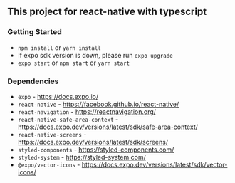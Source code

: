 ## This project for react-native with typescript

### Getting Started

- `npm install` or `yarn install`
- If expo sdk version is down, please run `expo upgrade`
- `expo start` or `npm start` or `yarn start`

### Dependencies
- `expo` - https://docs.expo.io/
- `react-native` - https://facebook.github.io/react-native/
- `react-navigation` - https://reactnavigation.org/
- `react-native-safe-area-context` - https://docs.expo.dev/versions/latest/sdk/safe-area-context/
- `react-native-screens` - https://docs.expo.dev/versions/latest/sdk/screens/
- `styled-components` - https://styled-components.com/
- `styled-system` - https://styled-system.com/
- `@expo/vector-icons` - https://docs.expo.dev/versions/latest/sdk/vector-icons/

